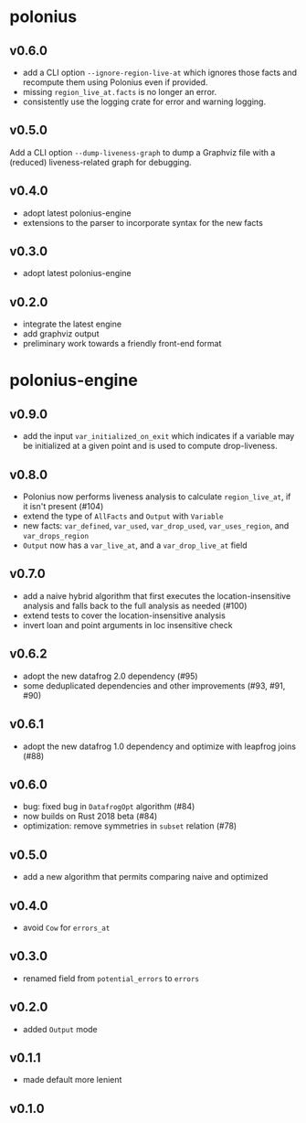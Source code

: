 # polonius

## v0.6.0

- add a CLI option `--ignore-region-live-at` which ignores those facts and
  recompute them using Polonius even if provided.
- missing `region_live_at.facts` is no longer an error.
- consistently use the logging crate for error and warning logging.

## v0.5.0

Add a CLI option `--dump-liveness-graph` to dump a Graphviz file with a
(reduced) liveness-related graph for debugging.

## v0.4.0

- adopt latest polonius-engine
- extensions to the parser to incorporate syntax for the new facts

## v0.3.0

- adopt latest polonius-engine

## v0.2.0

- integrate the latest engine
- add graphviz output
- preliminary work towards a friendly front-end format

# polonius-engine

## v0.9.0

- add the input `var_initialized_on_exit` which indicates if a variable may be
  initialized at a given point and is used to compute drop-liveness.

## v0.8.0

- Polonius now performs liveness analysis to calculate `region_live_at`, if it
  isn't present (#104)
- extend the type of `AllFacts` and `Output` with `Variable`
- new facts: `var_defined`, `var_used`, `var_drop_used`, `var_uses_region`, and
  `var_drops_region`
- `Output` now has a `var_live_at`, and a `var_drop_live_at` field

## v0.7.0

- add a naive hybrid algorithm that first executes the location-insensitive
  analysis and falls back to the full analysis as needed (#100)
- extend tests to cover the location-insensitive analysis
- invert loan and point arguments in loc insensitive check

## v0.6.2

- adopt the new datafrog 2.0 dependency (#95)
- some deduplicated dependencies and other improvements (#93, #91, #90)

## v0.6.1

- adopt the new datafrog 1.0 dependency and optimize with leapfrog joins (#88)

## v0.6.0

- bug: fixed bug in `DatafrogOpt` algorithm (#84)
- now builds on Rust 2018 beta (#84)
- optimization: remove symmetries in `subset` relation (#78)

## v0.5.0

- add a new algorithm that permits comparing naive and optimized

## v0.4.0

- avoid `Cow` for `errors_at`

## v0.3.0

- renamed field from `potential_errors` to `errors`

## v0.2.0

- added `Output` mode

## v0.1.1

- made default more lenient

## v0.1.0

